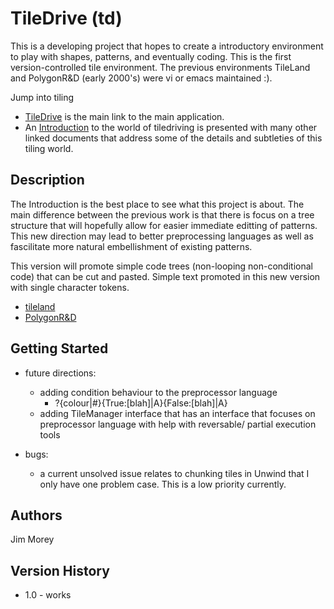 # TileDrive (td) 
This is a developing project that hopes to create a introductory environment to play with shapes, patterns, and eventually coding. This is the first version-controlled tile environment. The previous environments 
TileLand and PolygonR&D (early 2000's) were vi or emacs maintained :).

Jump into tiling
* [TileDrive](./TileDrive.html) is the main link to the main application.
* An [Introduction](./TDIntro.html) to the world of tiledriving is presented with many other linked documents that address some of the details and subtleties of this tiling world.

## Description
The Introduction is the best place to see what this project is about. 
The main difference between the previous work is that there is focus on a tree structure that will hopefully allow for easier immediate editting of patterns.  This new direction may lead to better preprocessing languages as well as fascilitate more natural embellishment of existing patterns. 

This version will promote simple code trees (non-looping non-conditional code) that can be cut and pasted. Simple text promoted in this new version with single character tokens. 
* [tileland](https://jimmorey.com/tl/tileland.html)
* [PolygonR&D](https://jimmorey.com/legacy/legacy.html)

## Getting Started

* future directions:
    * adding condition behaviour to the preprocessor language
        * ?{colour|#}{True:[blah]|A}{False:[blah]|A}
    * adding TileManager interface that has an interface that focuses on preprocessor language with help with reversable/ partial execution tools

* bugs:
    * a current unsolved issue relates to chunking tiles in Unwind that I only have one problem case.  This is a low priority currently.

## Authors
Jim Morey 

## Version History
* 1.0 - works